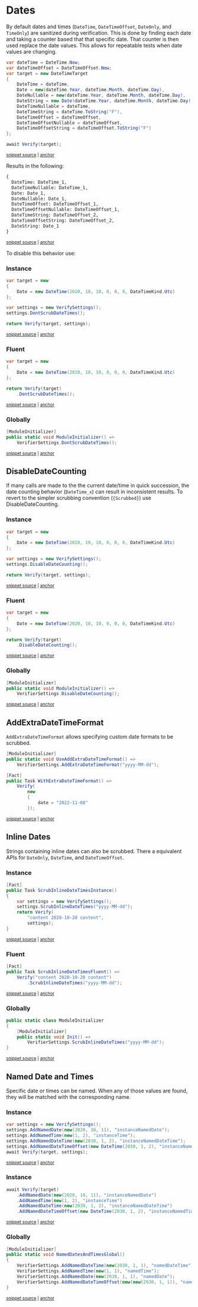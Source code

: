 <!--
GENERATED FILE - DO NOT EDIT
This file was generated by [MarkdownSnippets](https://github.com/SimonCropp/MarkdownSnippets).
Source File: /docs/mdsource/dates.source.md
To change this file edit the source file and then run MarkdownSnippets.
-->

# Dates


By default dates and times (`DateTime`, `DateTimeOffset`, `DateOnly`, and `TimeOnly`) are sanitized during verification. This is done by finding each date and taking a counter based that that specific date. That counter is then used replace the date values. This allows for repeatable tests when date values are changing.

<!-- snippet: Date -->
<a id='snippet-Date'></a>
```cs
var dateTime = DateTime.Now;
var dateTimeOffset = DateTimeOffset.Now;
var target = new DateTimeTarget
{
    DateTime = dateTime,
    Date = new(dateTime.Year, dateTime.Month, dateTime.Day),
    DateNullable = new(dateTime.Year, dateTime.Month, dateTime.Day),
    DateString = new Date(dateTime.Year, dateTime.Month, dateTime.Day).ToString(),
    DateTimeNullable = dateTime,
    DateTimeString = dateTime.ToString("F"),
    DateTimeOffset = dateTimeOffset,
    DateTimeOffsetNullable = dateTimeOffset,
    DateTimeOffsetString = dateTimeOffset.ToString("F")
};

await Verify(target);
```
<sup><a href='/src/Verify.Tests/Serialization/SerializationTests.cs#L1008-L1027' title='Snippet source file'>snippet source</a> | <a href='#snippet-Date' title='Start of snippet'>anchor</a></sup>
<!-- endSnippet -->

Results in the following:

<!-- snippet: SerializationTests.ReUseDatetime.verified.txt -->
<a id='snippet-SerializationTests.ReUseDatetime.verified.txt'></a>
```txt
{
  DateTime: DateTime_1,
  DateTimeNullable: DateTime_1,
  Date: Date_1,
  DateNullable: Date_1,
  DateTimeOffset: DateTimeOffset_1,
  DateTimeOffsetNullable: DateTimeOffset_1,
  DateTimeString: DateTimeOffset_2,
  DateTimeOffsetString: DateTimeOffset_2,
  DateString: Date_1
}
```
<sup><a href='/src/Verify.Tests/Serialization/SerializationTests.ReUseDateTime.verified.txt#L1-L11' title='Snippet source file'>snippet source</a> | <a href='#snippet-SerializationTests.ReUseDatetime.verified.txt' title='Start of snippet'>anchor</a></sup>
<!-- endSnippet -->

To disable this behavior use:


### Instance

<!-- snippet: DontScrubDateTimes -->
<a id='snippet-DontScrubDateTimes'></a>
```cs
var target = new
{
    Date = new DateTime(2020, 10, 10, 0, 0, 0, DateTimeKind.Utc)
};

var settings = new VerifySettings();
settings.DontScrubDateTimes();

return Verify(target, settings);
```
<sup><a href='/src/Verify.Tests/Serialization/SerializationTests.cs#L1632-L1644' title='Snippet source file'>snippet source</a> | <a href='#snippet-DontScrubDateTimes' title='Start of snippet'>anchor</a></sup>
<!-- endSnippet -->


### Fluent

<!-- snippet: DontScrubDateTimesFluent -->
<a id='snippet-DontScrubDateTimesFluent'></a>
```cs
var target = new
{
    Date = new DateTime(2020, 10, 10, 0, 0, 0, DateTimeKind.Utc)
};

return Verify(target)
    .DontScrubDateTimes();
```
<sup><a href='/src/Verify.Tests/Serialization/SerializationTests.cs#L1650-L1660' title='Snippet source file'>snippet source</a> | <a href='#snippet-DontScrubDateTimesFluent' title='Start of snippet'>anchor</a></sup>
<!-- endSnippet -->


### Globally

<!-- snippet: DontScrubDateTimesGlobal -->
<a id='snippet-DontScrubDateTimesGlobal'></a>
```cs
[ModuleInitializer]
public static void ModuleInitializer() =>
    VerifierSettings.DontScrubDateTimes();
```
<sup><a href='/src/Verify.Tests/Serialization/SerializationTests.cs#L1718-L1724' title='Snippet source file'>snippet source</a> | <a href='#snippet-DontScrubDateTimesGlobal' title='Start of snippet'>anchor</a></sup>
<!-- endSnippet -->


## DisableDateCounting

If many calls are made to the the current date/time in quick succession, the date counting behavior (`DateTime_x`) can result in inconsistent results. To revert to the simpler scrubbing convention (`{Scrubbed}`) use DisableDateCounting.


### Instance

<!-- snippet: DisableDateCounting -->
<a id='snippet-DisableDateCounting'></a>
```cs
var target = new
{
    Date = new DateTime(2020, 10, 10, 0, 0, 0, DateTimeKind.Utc)
};

var settings = new VerifySettings();
settings.DisableDateCounting();

return Verify(target, settings);
```
<sup><a href='/src/Verify.Tests/Serialization/SerializationTests.cs#L1679-L1691' title='Snippet source file'>snippet source</a> | <a href='#snippet-DisableDateCounting' title='Start of snippet'>anchor</a></sup>
<!-- endSnippet -->


### Fluent

<!-- snippet: DisableDateCountingFluent -->
<a id='snippet-DisableDateCountingFluent'></a>
```cs
var target = new
{
    Date = new DateTime(2020, 10, 10, 0, 0, 0, DateTimeKind.Utc)
};

return Verify(target)
    .DisableDateCounting();
```
<sup><a href='/src/Verify.Tests/Serialization/SerializationTests.cs#L1697-L1707' title='Snippet source file'>snippet source</a> | <a href='#snippet-DisableDateCountingFluent' title='Start of snippet'>anchor</a></sup>
<!-- endSnippet -->


### Globally

<!-- snippet: DisableDateCountingGlobal -->
<a id='snippet-DisableDateCountingGlobal'></a>
```cs
[ModuleInitializer]
public static void ModuleInitializer() =>
    VerifierSettings.DisableDateCounting();
```
<sup><a href='/src/Verify.Tests/Serialization/SerializationTests.cs#L1666-L1672' title='Snippet source file'>snippet source</a> | <a href='#snippet-DisableDateCountingGlobal' title='Start of snippet'>anchor</a></sup>
<!-- endSnippet -->


## AddExtraDateTimeFormat

`AddExtraDateTimeFormat` allows specifying custom date formats to be scrubbed.

<!-- snippet: AddExtraDateTimeFormat -->
<a id='snippet-AddExtraDateTimeFormat'></a>
```cs
[ModuleInitializer]
public static void UseAddExtraDateTimeFormat() =>
    VerifierSettings.AddExtraDateTimeFormat("yyyy-MM-dd");

[Fact]
public Task WithExtraDateTimeFormat() =>
    Verify(
        new
        {
            date = "2022-11-08"
        });
```
<sup><a href='/src/Verify.Tests/Serialization/SerializationTests.cs#L45-L59' title='Snippet source file'>snippet source</a> | <a href='#snippet-AddExtraDateTimeFormat' title='Start of snippet'>anchor</a></sup>
<!-- endSnippet -->


## Inline Dates

Strings containing inline dates can also be scrubbed. There a equivalent APIs for `DateOnly`, `DateTime`, and `DateTimeOffset`.


### Instance

<!-- snippet: ScrubInlineDateTimesInstance -->
<a id='snippet-ScrubInlineDateTimesInstance'></a>
```cs
[Fact]
public Task ScrubInlineDateTimesInstance()
{
    var settings = new VerifySettings();
    settings.ScrubInlineDateTimes("yyyy-MM-dd");
    return Verify(
        "content 2020-10-20 content",
        settings);
}
```
<sup><a href='/src/Verify.Tests/Serialization/SerializationTests.cs#L1602-L1614' title='Snippet source file'>snippet source</a> | <a href='#snippet-ScrubInlineDateTimesInstance' title='Start of snippet'>anchor</a></sup>
<!-- endSnippet -->


### Fluent

<!-- snippet: ScrubInlineDateTimesFluent -->
<a id='snippet-ScrubInlineDateTimesFluent'></a>
```cs
[Fact]
public Task ScrubInlineDateTimesFluent() =>
    Verify("content 2020-10-20 content")
        .ScrubInlineDateTimes("yyyy-MM-dd");
```
<sup><a href='/src/Verify.Tests/Serialization/SerializationTests.cs#L1593-L1600' title='Snippet source file'>snippet source</a> | <a href='#snippet-ScrubInlineDateTimesFluent' title='Start of snippet'>anchor</a></sup>
<!-- endSnippet -->


### Globally

<!-- snippet: ScrubInlineDateTimesGlobal -->
<a id='snippet-ScrubInlineDateTimesGlobal'></a>
```cs
public static class ModuleInitializer
{
    [ModuleInitializer]
    public static void Init() =>
        VerifierSettings.ScrubInlineDateTimes("yyyy-MM-dd");
}
```
<sup><a href='/src/Verify.Tests/Serialization/SerializationTests.cs#L1581-L1590' title='Snippet source file'>snippet source</a> | <a href='#snippet-ScrubInlineDateTimesGlobal' title='Start of snippet'>anchor</a></sup>
<!-- endSnippet -->


## Named Date and Times

Specific date or times can be named. When any of those values are found, they will be matched with the corresponding name.


### Instance

<!-- snippet: NamedDatesAndTimesInstance -->
<a id='snippet-NamedDatesAndTimesInstance'></a>
```cs
var settings = new VerifySettings();
settings.AddNamedDate(new(2020, 10, 11), "instanceNamedDate");
settings.AddNamedTime(new(1, 2), "instanceTime");
settings.AddNamedDateTime(new(2030, 1, 2), "instanceNamedDateTime");
settings.AddNamedDateTimeOffset(new DateTime(2030, 1, 2), "instanceNamedTimeOffset");
await Verify(target, settings);
```
<sup><a href='/src/Verify.Tests/Serialization/SerializationTests.cs#L1190-L1199' title='Snippet source file'>snippet source</a> | <a href='#snippet-NamedDatesAndTimesInstance' title='Start of snippet'>anchor</a></sup>
<!-- endSnippet -->


### Instance

<!-- snippet: NamedDatesAndTimesFluent -->
<a id='snippet-NamedDatesAndTimesFluent'></a>
```cs
await Verify(target)
    .AddNamedDate(new(2020, 10, 11), "instanceNamedDate")
    .AddNamedTime(new(1, 2), "instanceTime")
    .AddNamedDateTime(new(2030, 1, 2), "instanceNamedDateTime")
    .AddNamedDateTimeOffset(new DateTime(2030, 1, 2), "instanceNamedTimeOffset");
```
<sup><a href='/src/Verify.Tests/Serialization/SerializationTests.cs#L1147-L1155' title='Snippet source file'>snippet source</a> | <a href='#snippet-NamedDatesAndTimesFluent' title='Start of snippet'>anchor</a></sup>
<!-- endSnippet -->


### Globally

<!-- snippet: NamedDatesAndTimesGlobal -->
<a id='snippet-NamedDatesAndTimesGlobal'></a>
```cs
[ModuleInitializer]
public static void NamedDatesAndTimesGlobal()
{
    VerifierSettings.AddNamedDateTime(new(2030, 1, 1), "namedDateTime");
    VerifierSettings.AddNamedTime(new(1, 1), "namedTime");
    VerifierSettings.AddNamedDate(new(2030, 1, 1), "namedDate");
    VerifierSettings.AddNamedDateTimeOffset(new(new(2030, 1, 1)), "namedDateTimeOffset");
}
```
<sup><a href='/src/Verify.Tests/Serialization/SerializationTests.cs#L1102-L1113' title='Snippet source file'>snippet source</a> | <a href='#snippet-NamedDatesAndTimesGlobal' title='Start of snippet'>anchor</a></sup>
<!-- endSnippet -->
